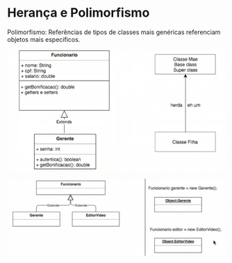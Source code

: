 # Herança e Polimorfismo

Polimorfismo: Referências de tipos de classes mais genéricas referenciam objetos mais específicos.

![img_1.png](images/img_1.png)

![img_2.png](images/img_2.png)
